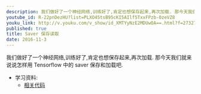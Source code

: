 ```yaml
---
description: 我们做好了一个神经网络,训练好了,肯定也想保存起来,再次加载. 那今天我们就来说说怎样用 Tensorflow 中的 saver 保存和加载吧
youtube_id: R-22pnDezHU?list=PLXO45tsB95cKI5AIlf5TxxFPzb-0zeVZ8
youku_link: http://v.youku.com/v_show/id_XMTYyNzE2MDUwOA==.html?f=27327189&o=1
published: true
title: Saver 保存读取 
date: 2016-11-3
---
```


我们做好了一个神经网络,训练好了,肯定也想保存起来,再次加载. 
那今天我们就来说说怎样用 Tensorflow 中的 saver 保存和加载吧.

* 学习资料:
  * [相关代码](https://github.com/MorvanZhou/tutorials/blob/master/tensorflowTUT/tf19_saver.py)